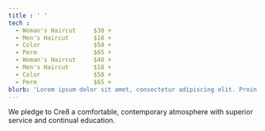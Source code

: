 ```yaml
---
title : ' '
tech :
  - Woman's Haircut     $30 +
  - Men's Haircut       $18 +
  - Color               $50 +
  - Perm                $65 +
  - Woman's Haircut     $40 +
  - Men's Haircut       $18 +
  - Color               $50 +
  - Perm                $65 +
blurb: 'Lorem ipsum dolor sit amet, consectetur adipiscing elit. Proin ut quam arcu. Morbi in orci a diam elementum facilisis. Mauris ac auctor metus. Duis ac lorem sit amet tortor vulputate porta sit amet eu ante. Fusce semper vel enim molestie suscipit.'
---
```

We pledge to Cre8 a comfortable, contemporary atmosphere with superior service and continual education.
